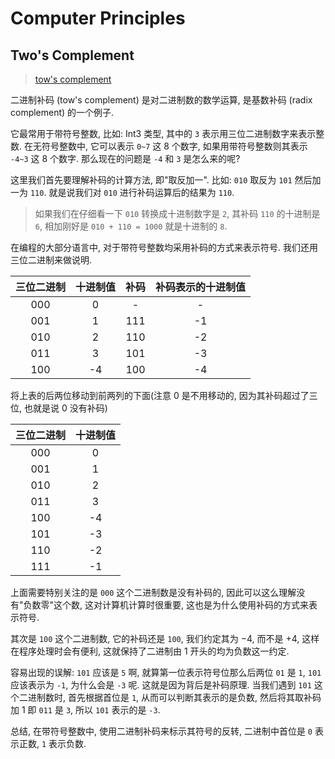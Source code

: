 # Computer Principles

## Two's Complement

> [tow's complement](https://en.wikipedia.org/wiki/Two%27s_complement)

二进制补码 (tow's complement) 是对二进制数的数学运算, 是基数补码 (radix complement) 的一个例子.

它最常用于带符号整数, 比如: Int3 类型, 其中的 `3` 表示用三位二进制数字来表示整数. 在无符号整数中, 它可以表示 `0~7` 这 8 个数字, 如果用带符号整数则其表示 `-4~3` 这 8 个数字. 那么现在的问题是 `-4` 和 `3` 是怎么来的呢?

这里我们首先要理解补码的计算方法, 即"取反加一". 比如: `010` 取反为 `101` 然后加一为 `110`. 就是说我们对 `010` 进行补码运算后的结果为 `110`.

> 如果我们在仔细看一下 `010` 转换成十进制数字是 `2`, 其补码 `110` 的十进制是 `6`, 相加刚好是 `010 + 110 = 1000` 就是十进制的 `8`.

在编程的大部分语言中, 对于带符号整数均采用补码的方式来表示符号. 我们还用三位二进制来做说明.

|三位二进制 | 十进制值 | 补码 | 补码表示的十进制值 |
| :-------:| :-----: | :--: | :---------------: |
000 | 0 | - | - |
001 | 1 | 111 | -1 |
010 | 2 | 110 | -2 |
011 | 3 | 101 | -3 |
100 | -4 | 100 | -4 |

将上表的后两位移动到前两列的下面(注意 0 是不用移动的, 因为其补码超过了三位, 也就是说 0 没有补码)

|三位二进制 | 十进制值 |
| :-------:| :-----: |
000 | 0 |
001 | 1 |
010 | 2 |
011 | 3 |
100 | -4 |
101 | -3 |
110 | -2 |
111 | -1 |

上面需要特别关注的是 `000` 这个二进制数是没有补码的, 因此可以这么理解没有"负数零"这个数, 这对计算机计算时很重要, 这也是为什么使用补码的方式来表示符号.

其次是 `100` 这个二进制数, 它的补码还是 `100`, 我们约定其为 $-4$, 而不是 $+4$, 这样在程序处理时会有便利, 这就保持了二进制由 $1$ 开头的均为负数这一约定.

容易出现的误解: `101` 应该是 `5` 啊, 就算第一位表示符号位那么后两位 `01` 是 `1`, `101` 应该表示为 `-1`, 为什么会是 `-3` 呢. 这就是因为背后是补码原理. 当我们遇到 `101` 这个二进制数时, 首先根据首位是 `1`, 从而可以判断其表示的是负数, 然后将其取补码加 1 即 `011` 是 `3`, 所以 `101` 表示的是 `-3`.

总结, 在带符号整数中, 使用二进制补码来标示其符号的反转, 二进制中首位是 `0` 表示正数, `1` 表示负数.
